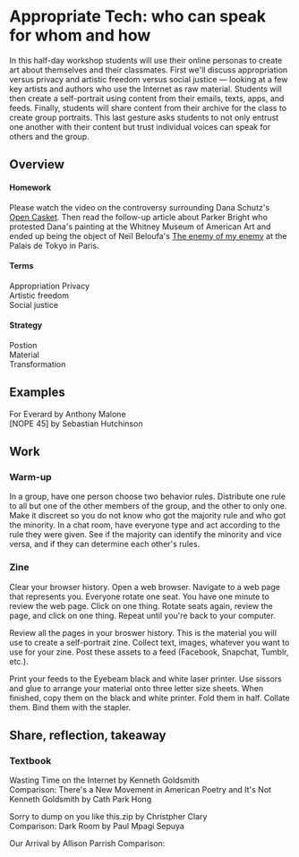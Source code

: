 # Appropriate Tech: who can speak for whom and how

In this half-day workshop students will use their online personas to create art about themselves and their classmates. First we'll discuss appropriation versus privacy and artistic freedom versus social justice — looking at a few key artists and authors who use the Internet as raw material. Students will then create a self-portrait using content from their emails, texts, apps, and feeds. Finally, students will share content from their archive for the class to create group portraits. This last gesture asks students to not only entrust one another with their content but trust individual voices can speak for others and the group. 


## Overview

#### Homework
Please watch the video on the controversy surrounding Dana Schutz's [Open Casket](https://video.vice.com/en_us/embed/58dabbab91d237b4148aa34f). Then read the follow-up article about Parker Bright who protested Dana's painting at the Whitney Museum of American Art and ended up being the object of Neïl Beloufa's [The enemy of my enemy](https://news.artnet.com/art-world/parker-bright-paris-protest-1227947) at the Palais de Tokyo in Paris.

#### Terms
Appropriation
Privacy <br>
Artistic freedom <br>
Social justice  <br>

#### Strategy
Postion <br>
Material <br>
Transformation <br>


## Examples
For Everard by Anthony Malone <br>
[NOPE 45] by Sebastian Hutchinson <br>


## Work

### Warm-up
In a group, have one person choose two behavior rules. Distribute one rule to all but one of the other members of the group, and the other to only one. Make it discreet so you do not know who got the majority rule and who got the minority. In a chat room, have everyone type and act according to the rule they were given. See if the majority can identify the minority and vice versa, and if they can determine each other's rules.

### Zine
Clear your browser history. Open a web browser. Navigate to a web page that represents you. Everyone rotate one seat. You have one minute to review the web page. Click on one thing. Rotate seats again, review the page, and click on one thing. Repeat until you're back to your computer.

Review all the pages in your broswer history. This is the material you will use to create a self-portrait zine. Collect text, images, whatever you want to use for your zine. Post these assets to a feed (Facebook, Snapchat, Tumblr, etc.). 

Print your feeds to the Eyebeam black and white laser printer. Use sissors and glue to arrange your material onto three letter size sheets. When finished, copy them on the black and white printer. Fold them in half. Collate them. Bind them with the stapler.


## Share, reflection, takeaway

### Textbook
Wasting Time on the Internet by Kenneth Goldsmith <br>
Comparison: There's a New Movement in American Poetry and It's Not Kenneth Goldsmith by Cath Park Hong

Sorry to dump on you like this.zip by Christpher Clary <br>
Comparison: Dark Room by Paul Mpagi Sepuya

Our Arrival by Allison Parrish
Comparison: 


